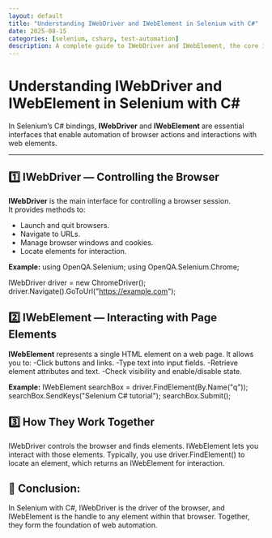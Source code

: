 ```yaml
---
layout: default
title: "Understanding IWebDriver and IWebElement in Selenium with C#"
date: 2025-08-15
categories: [selenium, csharp, test-automation]
description: A complete guide to IWebDriver and IWebElement, the core interfaces for Selenium automation in C#.
---
```


# Understanding IWebDriver and IWebElement in Selenium with C#

In Selenium’s C# bindings, **IWebDriver** and **IWebElement** are essential interfaces that enable automation of browser actions and interactions with web elements.

---

## 1️⃣ IWebDriver — Controlling the Browser

**IWebDriver** is the main interface for controlling a browser session.  
It provides methods to:
- Launch and quit browsers.
- Navigate to URLs.
- Manage browser windows and cookies.
- Locate elements for interaction.

**Example:**
using OpenQA.Selenium;
using OpenQA.Selenium.Chrome;

IWebDriver driver = new ChromeDriver();
driver.Navigate().GoToUrl("https://example.com");

## 2️⃣ IWebElement — Interacting with Page Elements

**IWebElement** represents a single HTML element on a web page.
It allows you to:
-Click buttons and links.
-Type text into input fields.
-Retrieve element attributes and text.
-Check visibility and enable/disable state.

**Example:**
IWebElement searchBox = driver.FindElement(By.Name("q"));
searchBox.SendKeys("Selenium C# tutorial");
searchBox.Submit();

## 3️⃣ How They Work Together
IWebDriver controls the browser and finds elements.
IWebElement lets you interact with those elements.
Typically, you use driver.FindElement() to locate an element, which returns an IWebElement for interaction.

## 📌 Conclusion:
In Selenium with C#, IWebDriver is the driver of the browser, and IWebElement is the handle to any element within that browser. Together, they form the foundation of web automation.
